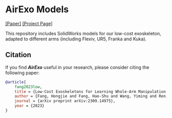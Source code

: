 # AirExo Models

[[Paper]](https://arxiv.org/pdf/2309.14975.pdf) [[Project Page]](https://airexo.github.io/)

This repository includes SolidWorks models for our low-cost exoskeleton, adapted to different arms (including Flexiv, UR5, Franka and Kuka).

## Citation

If you find ***AirExo*** useful in your research, please consider citing the following paper:

```bibtex
@article{
    fang2023low,
    title = {Low-Cost Exoskeletons for Learning Whole-Arm Manipulation in the Wild},
    author = {Fang, Hongjie and Fang, Hao-Shu and Wang, Yiming and Ren, Jieji and Chen, Jingjing and Zhang, Ruo and Wang, Weiming and Lu, Cewu},
    journal = {arXiv preprint arXiv:2309.14975},
    year = {2023}
}
```